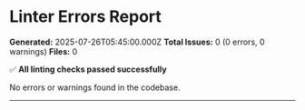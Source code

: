 # Linter Errors Report

**Generated:** 2025-07-26T05:45:00.000Z
**Total Issues:** 0 (0 errors, 0 warnings)
**Files:** 0

✅ **All linting checks passed successfully**

No errors or warnings found in the codebase.

---

